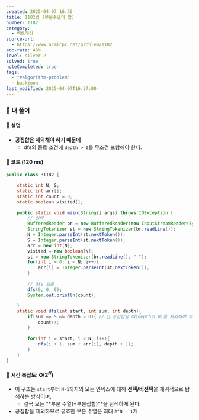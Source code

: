 ```yaml
---
created: 2025-04-07 16:56
title: 1182번 (부분수열의 합)
number: 1182
category:
  - 백트래킹
source-url:
  - https://www.acmicpc.net/problem/1182
acc-rate: 43%
level: silver 2
solved: true
noteCompleted: true
tags:
  - "#algorithm-problem"
  - baekjoon
last_modified: 2025-04-07T16:57:00
---
```

### 📁 내 풀이
#### 📝 설명
- **공집합은 제외해야 하기 때문에**
	- dfs의 종료 조건에 `depth > 0`를 무조건 포함해야 한다.
#### 📝 코드 (120 ms)
```java
public class B1182 {

    static int N, S;
    static int arr[];
    static int count = 0;
    static boolean visited[];

    public static void main(String[] args) throws IOException {
	    // 입력 
        BufferedReader br = new BufferedReader(new InputStreamReader(System.in));
        StringTokenizer st = new StringTokenizer(br.readLine());
        N = Integer.parseInt(st.nextToken());
        S = Integer.parseInt(st.nextToken());
        arr = new int[N];
        visited = new boolean[N];
        st = new StringTokenizer(br.readLine(), " ");
        for(int i = 0; i < N; i++){
            arr[i] = Integer.parseInt(st.nextToken());
        }
		
		// dfs 호출
        dfs(0, 0, 0);
        System.out.println(count);

    }
    static void dfs(int start, int sum, int depth){
        if(sum == S && depth > 0){ // 📌 공집합일 때(depth가 0)를 제외해야 하므로 depth>0 조건이 필요하다.
            count++;
        }

        for(int i = start; i < N; i++){
            dfs(i + 1, sum + arr[i], depth + 1);
        }
    }
}
```
#### 📝 시간 복잡도: O($2^N$)
- 이 구조는 `start`부터 `N-1`까지의 모든 인덱스에 대해 **선택/비선택**을 재귀적으로 탐색하는 방식이며,
	- 결국 모든 **부분 수열(=부분집합)**을 탐색하게 된다.
- 공집합을 제외하므로 유효한 부분 수열은 최대 `2^N - 1`개






